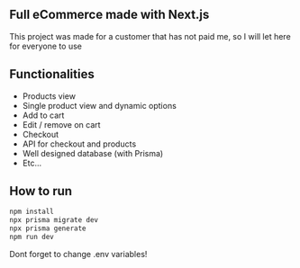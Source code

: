 ## Full eCommerce made with Next.js

This project was made for a customer that has not paid me, so I will let here for everyone to use

## Functionalities

- Products view
- Single product view and dynamic options
- Add to cart
- Edit / remove on cart
- Checkout
- API for checkout and products
- Well designed database (with Prisma)
- Etc...

## How to run

```bash
npm install
npx prisma migrate dev
npx prisma generate
npm run dev
```

Dont forget to change .env variables!
